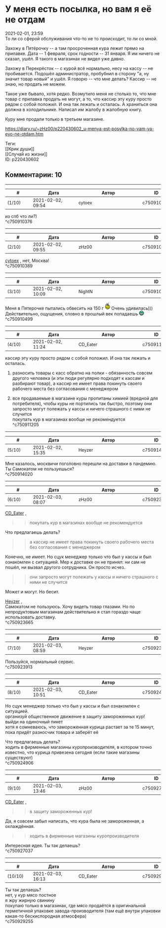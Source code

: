 У меня есть посылка, но вам я её не отдам
=========================================

  
2021-02-01, 23:59  
 То ли со сферой обслуживания что-то не то происходит, то ли со мной.   
   
 Захожу в Пятёрочку -- а там просроченная кура лежит прямо на прилавке. Дата -- 1 февраля, срок годности -- 31 января. Я им ничего не сказал, ушёл. Я такого в магазинах не видел уже давно.   
   
 Захожу в Перекрёсток -- с курой всё нормально, несу на кассу -- не пробивается. Подошёл администратор, пробубнил в сторону "а, ну значит товар новый" и ушёл. Я говорю -- что мне делать? Кассир -- не знаю, но продать не можем.   
   
 Такое уже бывало, хотя редко. Возмутило меня не столько то, что мне товар с прилавка продать не могут, а то, что кассир эту куру просто рядом с собой положил. И она так лежать и осталась. А храниться она должна в холодильнике. Написал им жалобу в жалобную книгу.   
   
 Куру мне продали только в третьем магазине.   
  
<https://diary.ru/~zHz00/p220430602_u-menya-est-posylka-no-vam-ya-eyo-ne-otdam.htm>  
  
Теги:  
[[Крик души]]  
[[Случай из жизни]]  
ID: p220430602  


Комментарии: 10
---------------

  


---



|         #         |              Дата              |                     Автор                     |           ID           |
| --- | --- | --- | --- |
| (1/10) | 2021-02-02, 09:54 | cytoex | c750910376 |

  
 из спб что ли?)   
 ^c750910376

---



|         #         |              Дата              |                     Автор                     |           ID           |
| --- | --- | --- | --- |
| (2/10) | 2021-02-02, 09:55 | zHz00 | c750910389 |

  
  [cytoex](http://citoex.diary.ru "Только это красиво и только в этом есть смысл")  , нет, Москва!   
 ^c750910389

---



|         #         |              Дата              |                     Автор                     |           ID           |
| --- | --- | --- | --- |
| (3/10) | 2021-02-02, 10:09 | NightN | c750910499 |

  
 Меня в Пятерочке пытались обвесить на 150 г ![:alles:](pics/3224916.gif) Очень удивилась))) Действительно, ощущения, словно в прошлый век попадаешь ![:-D](pics/1133.gif)   
 ^c750910499

---



|         #         |              Дата              |                     Автор                     |           ID           |
| --- | --- | --- | --- |
| (4/10) | 2021-02-02, 11:24 | CD\_Eater | c750911205 |

  
  кассир эту куру просто рядом с собой положил. И она так лежать и осталась.    
   
 1) разносить товары с касс обратно на полки - обязанность совсем другого человека (и эти люди регулярно подходят к кассам и разбирают товар), а кассир не имеет права покинуть своего рабочего места без согласования с менеджером   
   
 2) все продаваемые в магазине куры пропитаны химией (вредной для потребителя), чтобы куры не портились так быстро, поэтому они запросто могут полежать у кассы и ничего страшного с ними не случится   
 покупать кур в магазинах вообще не рекомендуется   
 ^c750911205

---



|         #         |              Дата              |                     Автор                     |           ID           |
| --- | --- | --- | --- |
| (5/10) | 2021-02-02, 15:35 | Heyzer | c750914020 |

  
 Мне казалось, москвичи поголовно перешли на доставки в пандемию. Ты Самокатом не пользуешься?   
 ^c750914020

---



|         #         |              Дата              |                     Автор                     |           ID           |
| --- | --- | --- | --- |
| (6/10) | 2021-02-03, 08:07 | zHz00 | c750923665 |

  
  [CD\_Eater](http://cd-eater.diary.ru "Записки ДискоЕда")  ,   
 >>покупать кур в магазинах вообще не рекомендуется   
   
 Что предлагаешь делать?   
   
 >>а кассир не имеет права покинуть своего рабочего места без согласования с менеджером   
   
 Конечно, не имеет. Но сцук менеджер только что был у кассы и был ознакомлен с ситуацией. Мер к доставке он не принял: ни сам не пошёл, ни вызвал другого сотрудника. Он просто исчез.   
   
 >>они запросто могут полежать у кассы и ничего страшного с ними не случится   
   
 Может и могут. Но бесит.   
   
  [Heyzer](http://heyzero.diary.ru "Orca")  ,   
 Самокатом не пользуюсь. Хочу видеть товар глазами. Но по непродуктовым магазинам действительно я стал гораздо чаще использовать доставку.   
 ^c750923665

---



|         #         |              Дата              |                     Автор                     |           ID           |
| --- | --- | --- | --- |
| (7/10) | 2021-02-03, 08:59 | Heyzer | c750923913 |

  
 Пользуйся, нормальный сервис.   
 ^c750923913

---



|         #         |              Дата              |                     Автор                     |           ID           |
| --- | --- | --- | --- |
| (8/10) | 2021-02-03, 10:51 | CD\_Eater | c750924906 |

  
  Но сцук менеджер только что был у кассы и был ознакомлен с ситуацией.    
 организуй общественное движение в защиту замороженных кур!   
 выйди на одиночный пикет   
 хотя я сомневаюсь, что замороженная курица растает за те 15 минут, пока придёт разносчик товара и заберёт её   
   
  Что предлагаешь делать?    
 ходить в фирменные магазины куропроизводителя, в котором точно известно, что курица привезена сегодня (если такие магазины существуют)   
 ^c750924906

---



|         #         |              Дата              |                     Автор                     |           ID           |
| --- | --- | --- | --- |
| (9/10) | 2021-02-03, 13:46 | zHz00 | c750927037 |

  
  [CD\_Eater](http://cd-eater.diary.ru "Записки ДискоЕда")  ,   
 >>в защиту замороженных кур!   
   
 Да, я совсем забыл написать, что кура была не замороженная, а охлаждённая.   
   
 >>ходить в фирменные магазины куропроизводителя   
   
 Интересная идея. Ты так делаешь?   
 ^c750927037

---



|         #         |              Дата              |                     Автор                     |           ID           |
| --- | --- | --- | --- |
| (10/10) | 2021-02-03, 16:13 | CD\_Eater | c750929255 |

  
  Ты так делаешь?    
 нет, у кур мясо постное   
 я жру жирную свинину   
 покупаю только в магазинах, где мясо продаётся в оригинальной герметичной упаковке завода-производителя (там ещё внутри упаковки какая-то бескислородная атмосфера)   
 ^c750929255